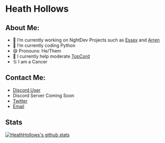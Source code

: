 # Heath Hollows

## About Me:

- 🔭 I’m currently working on NghtDev Projects such as [Essex](https://nghtdev.cf/essex-website) and [Arren](https://nghtdev.cf/arren-website)
- 🌱 I’m currently coding Python
- 😄 Pronouns: He/Them
- 💮 I currently help moderate [TopCord](https://topcord.xyz)
- ♋ I am a Cancer

## Contact Me:

- [Discord User](https://discord.com/users/715520615896842302)
- Discord Server Coming Soon
- [Twitter](https://twitter.com/HeathHollows)
- [Email](mailto:me@heathhollows.ga)

## Stats
[![HeathHollows's github stats](https://github-readme-stats.vercel.app/api?username=HeathHollows&show_icons=true&theme=radical)](https://github.com/anuraghazra/github-readme-stats)
